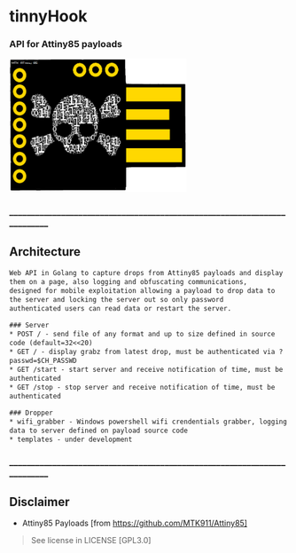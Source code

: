 # tinnyHook
### API for Attiny85 payloads
<p align="left">
<img src="imgs/tinnyHook.png" width="320" height="240">
</p>

### _________________________________________________________________________
## Architecture
````
Web API in Golang to capture drops from Attiny85 payloads and display them on a page, also logging and obfuscating communications,
designed for mobile exploitation allowing a payload to drop data to the server and locking the server out so only password
authenticated users can read data or restart the server.
````
````
### Server
* POST / - send file of any format and up to size defined in source code (default=32<<20) 
* GET / - display grabz from latest drop, must be authenticated via ?passwd=$CH_PASSWD
* GET /start - start server and receive notification of time, must be authenticated 
* GET /stop - stop server and receive notification of time, must be authenticated 
````
````
### Dropper
* wifi_grabber - Windows powershell wifi crendentials grabber, logging data to server defined on payload source code
* templates - under development
````

### _________________________________________________________________________
## Disclaimer
* Attiny85 Payloads [from https://github.com/MTK911/Attiny85]
> See license in LICENSE [GPL3.0]
